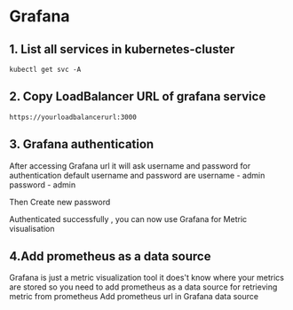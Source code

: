 # Grafana

## 1. List all services in kubernetes-cluster
```
kubectl get svc -A
```

## 2. Copy LoadBalancer URL of grafana service 
```
https://yourloadbalancerurl:3000
```
## 3. Grafana authentication
After accessing Grafana url it will ask username and password for authentication
default username and password are 
username - admin
password - admin

Then Create new password

Authenticated successfully , you can now use Grafana for Metric visualisation


## 4.Add prometheus as a data source
Grafana is just a metric visualization tool it does't know where your metrics are stored so you need to add prometheus as a data source for retrieving metric from prometheus
Add prometheus url in Grafana data source 
